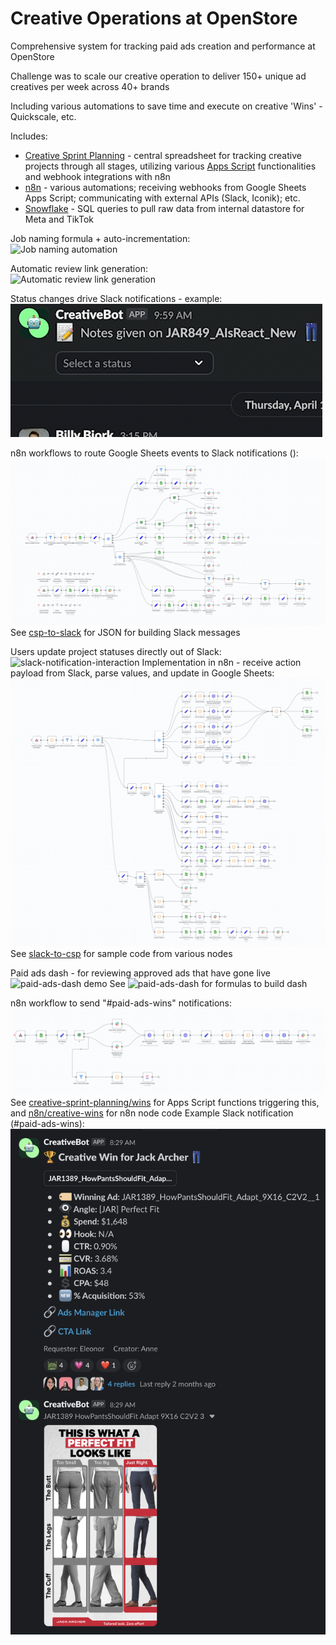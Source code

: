 # Creative Operations at OpenStore

Comprehensive system for tracking paid ads creation and performance at OpenStore

Challenge was to scale our creative operation to deliver 150+ unique ad creatives per week across 40+ brands 

Including various automations to save time and execute on creative 'Wins' - Quickscale, etc.

Includes:
- [Creative Sprint Planning](./creative-sprint-planning/) - central spreadsheet for tracking creative projects through all stages, utilizing various [Apps Script](https://developers.google.com/apps-script/guides/sheets) functionalities and webhook integrations with n8n
- [n8n](./n8n/) - various automations; receiving webhooks from Google Sheets Apps Script; communicating with external APIs (Slack, Iconik); etc.
- [Snowflake](./snowflake/) - SQL queries to pull raw data from internal datastore for Meta and TikTok



Job naming formula + auto-incrementation:  
![Job naming automation](./assets/job-naming-automation.gif)

Automatic review link generation:  
![Automatic review link generation](./assets/review-link-generation.gif)

Status changes drive Slack notifications - example:
![notes-given notification](./assets/notes-given.gif)

n8n workflows to route Google Sheets events to Slack notifications ():
![csp-to-slack nodes](./assets/n8n-csp-to-slack.png)
See [csp-to-slack](n8n/csp-to-slack/) for JSON for building Slack messages

Users update project statuses directly out of Slack:
![slack-notification-interaction](./assets/slack-notification-interaction.gif)
Implementation in n8n - receive action payload from Slack, parse values, and update in Google Sheets:
![slack-to-csp nodes](./assets/n8n-slack-to-csp.png)
See [slack-to-csp](n8n/slack-to-csp/) for sample code from various nodes

Paid ads dash - for reviewing approved ads that have gone live
![paid-ads-dash demo](./assets/paid-ads-dash-demo.gif)
See ![paid-ads-dash](./paid-ads-dash/) for formulas to build dash

n8n workflow to send "#paid-ads-wins" notifications:
![paid-ads-wins nodes](./assets/n8n-paid-ads-wins.png)
See [creative-sprint-planning/wins](./creative-sprint-planning/wins/) for Apps Script functions triggering this, and [n8n/creative-wins](./n8n/creative-wins/) for n8n node code
Example Slack notification (#paid-ads-wins):
![#paid-ads-wins notification example](./assets/paid-ads-wins-notification-2.png)